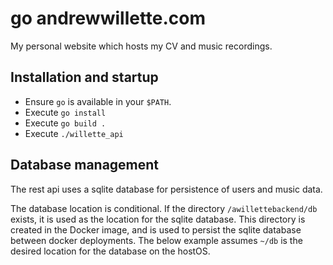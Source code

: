 # go andrewwillette.com
My personal website which hosts my CV and music recordings.

## Installation and startup
* Ensure `go` is available in your `$PATH`.
* Execute `go install`
* Execute `go build .`
* Execute `./willette_api`

## Database management
The rest api uses a sqlite database for persistence of users and music data.

The database location is conditional. If the directory `/awillettebackend/db` exists, it is used as the location for the sqlite database. This directory is created in the Docker image, and is used to persist the sqlite database between docker deployments. The below example assumes `~/db` is the desired location for the database on the hostOS.
